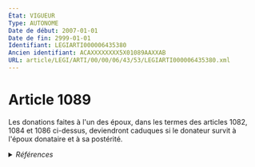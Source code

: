 ```yaml
---
État: VIGUEUR
Type: AUTONOME
Date de début: 2007-01-01
Date de fin: 2999-01-01
Identifiant: LEGIARTI000006435380
Ancien identifiant: ACAXXXXXXXX5X01089AAXXAB
URL: article/LEGI/ARTI/00/00/06/43/53/LEGIARTI000006435380.xml
---
```


<h1>Article 1089</h1>

Les donations faites à l'un des époux, dans les termes des articles 1082, 1084
et 1086 ci-dessus, deviendront caduques si le donateur survit à l'époux
donataire et à sa postérité.


<details>
  <summary><em>Références</em></summary>

  <h2>Articles faisant référence à l'article</h2>
  
  <ul>
    <li>
      <a href="https://legal.tricoteuses.fr//redirection/LEGIARTI000006435348?vers=git&vers=legifrance">Code civil - article 1084 AUTONOME VIGUEUR, en vigueur depuis le 2007-01-01</a> CITATION cible
    </li>
    <li>
      <a href="https://legal.tricoteuses.fr//redirection/LEGIARTI000006435351?vers=git&vers=legifrance">Code civil - article 1086 AUTONOME MODIFIE, en vigueur du 1804-03-21 au 2007-01-01</a> CITATION cible
    </li>
    <li>
      <a href="https://legal.tricoteuses.fr//redirection/LEGIARTI000006284843?vers=git&vers=legifrance">LOI n° 2006-728 du 23 juin 2006 portant réforme des successions et des libéralités - article 9 ENTIEREMENT_MODIF</a> MODIFICATION cible
    </li>
    <li>
      <a href="https://legal.tricoteuses.fr//redirection/LEGIARTI000006435343?vers=git&vers=legifrance">Code civil - article 1082 AUTONOME MODIFIE, en vigueur du 1804-03-21 au 2007-01-01</a> CITATION cible
    </li>
    <li>
      <a href="https://legal.tricoteuses.fr//redirection/LEGIARTI000006435344?vers=git&vers=legifrance">Code civil - article 1082 AUTONOME VIGUEUR, en vigueur depuis le 2007-01-01</a> CITATION cible
    </li>
    <li>
      <a href="https://legal.tricoteuses.fr//redirection/LEGIARTI000006435347?vers=git&vers=legifrance">Code civil - article 1084 AUTONOME MODIFIE, en vigueur du 1804-03-21 au 2007-01-01</a> CITATION cible
    </li>
    <li>
      <a href="https://legal.tricoteuses.fr//redirection/LEGIARTI000006435352?vers=git&vers=legifrance">Code civil - article 1086 AUTONOME VIGUEUR, en vigueur depuis le 2007-01-01</a> CITATION cible
    </li>
  </ul>
  
  <h2>Références faites par l'article</h2>
  
  <ul>
    <li>
      2006-06-23 MODIFICATION source <a href="https://legal.tricoteuses.fr//redirection/LEGIARTI000006284843?vers=git&vers=legifrance">LOI n° 2006-728 du 23 juin 2006 portant réforme des successions et des libéralités - article 9 ENTIEREMENT_MODIF</a>
    </li>
    <li>
      2999-01-01 TXT_ASSOCIE cible <a href="https://legal.tricoteuses.fr//redirection/LEGIARTI000006435344?vers=git&vers=legifrance">Code civil - article 1082 AUTONOME VIGUEUR, en vigueur depuis le 2007-01-01</a>
    </li>
    <li>
      2999-01-01 CITATION source <a href="https://legal.tricoteuses.fr//redirection/LEGIARTI000006435343?vers=git&vers=legifrance">Code civil - article 1082 AUTONOME MODIFIE, en vigueur du 1804-03-21 au 2007-01-01</a>
    </li>
    <li>
      2999-01-01 TXT_ASSOCIE cible <a href="https://legal.tricoteuses.fr//redirection/LEGIARTI000006435348?vers=git&vers=legifrance">Code civil - article 1084 AUTONOME VIGUEUR, en vigueur depuis le 2007-01-01</a>
    </li>
    <li>
      2999-01-01 CITATION source <a href="https://legal.tricoteuses.fr//redirection/LEGIARTI000006435347?vers=git&vers=legifrance">Code civil - article 1084 AUTONOME MODIFIE, en vigueur du 1804-03-21 au 2007-01-01</a>
    </li>
    <li>
      2999-01-01 TXT_ASSOCIE cible <a href="https://legal.tricoteuses.fr//redirection/LEGIARTI000006435352?vers=git&vers=legifrance">Code civil - article 1086 AUTONOME VIGUEUR, en vigueur depuis le 2007-01-01</a>
    </li>
    <li>
      2999-01-01 CITATION source <a href="https://legal.tricoteuses.fr//redirection/LEGIARTI000006435351?vers=git&vers=legifrance">Code civil - article 1086 AUTONOME MODIFIE, en vigueur du 1804-03-21 au 2007-01-01</a>
    </li>
  </ul>
</details>
